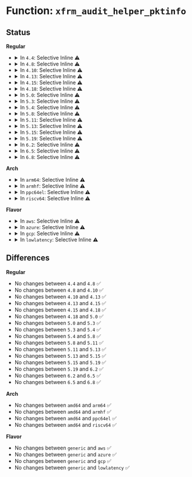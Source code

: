 # Function: <code>xfrm_audit_helper_pktinfo</code>

## Status
<b>Regular</b>
<ul>
<li>
<details>
<summary>In <code>4.4</code>: Selective Inline ⚠️</summary>

```c
void xfrm_audit_helper_pktinfo(struct sk_buff *skb, u16 family, struct audit_buffer *audit_buf);
```

**Collision:** Unique Static

**Inline:** Selective

**Transformation:** False

**Instances:**

```
In net/xfrm/xfrm_state.c (ffffffff817b7fa0)
Location: net/xfrm/xfrm_state.c:2159
Inline: True
Direct callers:
  - net/xfrm/xfrm_state.c:xfrm_audit_state_icvfail
  - net/xfrm/xfrm_state.c:xfrm_audit_state_notfound_simple
  - net/xfrm/xfrm_state.c:xfrm_audit_state_replay_overflow
  - net/xfrm/xfrm_state.c:xfrm_audit_state_replay
  - net/xfrm/xfrm_state.c:xfrm_audit_state_notfound
```
**Symbols:**

```
ffffffff817b7fa0-ffffffff817b801f: xfrm_audit_helper_pktinfo (STB_LOCAL)
```
</details>
</li>
<li>
<details>
<summary>In <code>4.8</code>: Selective Inline ⚠️</summary>

```c
void xfrm_audit_helper_pktinfo(struct sk_buff *skb, u16 family, struct audit_buffer *audit_buf);
```

**Collision:** Unique Static

**Inline:** Selective

**Transformation:** False

**Instances:**

```
In net/xfrm/xfrm_state.c (ffffffff818251b0)
Location: net/xfrm/xfrm_state.c:2160
Inline: True
Direct callers:
  - net/xfrm/xfrm_state.c:xfrm_audit_state_icvfail
  - net/xfrm/xfrm_state.c:xfrm_audit_state_notfound
  - net/xfrm/xfrm_state.c:xfrm_audit_state_notfound_simple
  - net/xfrm/xfrm_state.c:xfrm_audit_state_replay
  - net/xfrm/xfrm_state.c:xfrm_audit_state_replay_overflow
```
**Symbols:**

```
ffffffff818251b0-ffffffff8182522f: xfrm_audit_helper_pktinfo (STB_LOCAL)
```
</details>
</li>
<li>
<details>
<summary>In <code>4.10</code>: Selective Inline ⚠️</summary>

```c
void xfrm_audit_helper_pktinfo(struct sk_buff *skb, u16 family, struct audit_buffer *audit_buf);
```

**Collision:** Unique Static

**Inline:** Selective

**Transformation:** False

**Instances:**

```
In net/xfrm/xfrm_state.c (ffffffff81856b10)
Location: net/xfrm/xfrm_state.c:2187
Inline: True
Direct callers:
  - net/xfrm/xfrm_state.c:xfrm_audit_state_icvfail
  - net/xfrm/xfrm_state.c:xfrm_audit_state_notfound
  - net/xfrm/xfrm_state.c:xfrm_audit_state_notfound_simple
  - net/xfrm/xfrm_state.c:xfrm_audit_state_replay
  - net/xfrm/xfrm_state.c:xfrm_audit_state_replay_overflow
```
**Symbols:**

```
ffffffff81856b10-ffffffff81856b8f: xfrm_audit_helper_pktinfo (STB_LOCAL)
```
</details>
</li>
<li>
<details>
<summary>In <code>4.13</code>: Selective Inline ⚠️</summary>

```c
void xfrm_audit_helper_pktinfo(struct sk_buff *skb, u16 family, struct audit_buffer *audit_buf);
```

**Collision:** Unique Static

**Inline:** Selective

**Transformation:** False

**Instances:**

```
In net/xfrm/xfrm_state.c (ffffffff8187a490)
Location: net/xfrm/xfrm_state.c:2349
Inline: True
Direct callers:
  - net/xfrm/xfrm_state.c:xfrm_audit_state_icvfail
  - net/xfrm/xfrm_state.c:xfrm_audit_state_notfound
  - net/xfrm/xfrm_state.c:xfrm_audit_state_notfound_simple
  - net/xfrm/xfrm_state.c:xfrm_audit_state_replay
  - net/xfrm/xfrm_state.c:xfrm_audit_state_replay_overflow
```
**Symbols:**

```
ffffffff8187a490-ffffffff8187a50a: xfrm_audit_helper_pktinfo (STB_LOCAL)
```
</details>
</li>
<li>
<details>
<summary>In <code>4.15</code>: Selective Inline ⚠️</summary>

```c
void xfrm_audit_helper_pktinfo(struct sk_buff *skb, u16 family, struct audit_buffer *audit_buf);
```

**Collision:** Unique Static

**Inline:** Selective

**Transformation:** False

**Instances:**

```
In net/xfrm/xfrm_state.c (ffffffff818faf00)
Location: net/xfrm/xfrm_state.c:2382
Inline: True
Direct callers:
  - net/xfrm/xfrm_state.c:xfrm_audit_state_icvfail
  - net/xfrm/xfrm_state.c:xfrm_audit_state_notfound
  - net/xfrm/xfrm_state.c:xfrm_audit_state_notfound_simple
  - net/xfrm/xfrm_state.c:xfrm_audit_state_replay
  - net/xfrm/xfrm_state.c:xfrm_audit_state_replay_overflow
```
**Symbols:**

```
ffffffff818faf00-ffffffff818faf7a: xfrm_audit_helper_pktinfo (STB_LOCAL)
```
</details>
</li>
<li>
<details>
<summary>In <code>4.18</code>: Selective Inline ⚠️</summary>

```c
void xfrm_audit_helper_pktinfo(struct sk_buff *skb, u16 family, struct audit_buffer *audit_buf);
```

**Collision:** Unique Static

**Inline:** Selective

**Transformation:** False

**Instances:**

```
In net/xfrm/xfrm_state.c (ffffffff81951a20)
Location: net/xfrm/xfrm_state.c:2393
Inline: True
Direct callers:
  - net/xfrm/xfrm_state.c:xfrm_audit_state_icvfail
  - net/xfrm/xfrm_state.c:xfrm_audit_state_notfound
  - net/xfrm/xfrm_state.c:xfrm_audit_state_notfound_simple
  - net/xfrm/xfrm_state.c:xfrm_audit_state_replay
  - net/xfrm/xfrm_state.c:xfrm_audit_state_replay_overflow
```
**Symbols:**

```
ffffffff81951a20-ffffffff81951a9a: xfrm_audit_helper_pktinfo (STB_LOCAL)
```
</details>
</li>
<li>
<details>
<summary>In <code>5.0</code>: Selective Inline ⚠️</summary>

```c
void xfrm_audit_helper_pktinfo(struct sk_buff *skb, u16 family, struct audit_buffer *audit_buf);
```

**Collision:** Unique Static

**Inline:** Selective

**Transformation:** False

**Instances:**

```
In net/xfrm/xfrm_state.c (ffffffff81984cc0)
Location: net/xfrm/xfrm_state.c:2425
Inline: True
Direct callers:
  - net/xfrm/xfrm_state.c:xfrm_audit_state_icvfail
  - net/xfrm/xfrm_state.c:xfrm_audit_state_notfound
  - net/xfrm/xfrm_state.c:xfrm_audit_state_notfound_simple
  - net/xfrm/xfrm_state.c:xfrm_audit_state_replay
  - net/xfrm/xfrm_state.c:xfrm_audit_state_replay_overflow
```
**Symbols:**

```
ffffffff81984cc0-ffffffff81984d3a: xfrm_audit_helper_pktinfo (STB_LOCAL)
```
</details>
</li>
<li>
<details>
<summary>In <code>5.3</code>: Selective Inline ⚠️</summary>

```c
void xfrm_audit_helper_pktinfo(struct sk_buff *skb, u16 family, struct audit_buffer *audit_buf);
```

**Collision:** Unique Static

**Inline:** Selective

**Transformation:** False

**Instances:**

```
In net/xfrm/xfrm_state.c (ffffffff819eef00)
Location: net/xfrm/xfrm_state.c:2609
Inline: True
Direct callers:
  - net/xfrm/xfrm_state.c:xfrm_audit_state_icvfail
  - net/xfrm/xfrm_state.c:xfrm_audit_state_notfound
  - net/xfrm/xfrm_state.c:xfrm_audit_state_notfound_simple
  - net/xfrm/xfrm_state.c:xfrm_audit_state_replay
  - net/xfrm/xfrm_state.c:xfrm_audit_state_replay_overflow
```
**Symbols:**

```
ffffffff819eef00-ffffffff819eef7a: xfrm_audit_helper_pktinfo (STB_LOCAL)
```
</details>
</li>
<li>
<details>
<summary>In <code>5.4</code>: Selective Inline ⚠️</summary>

```c
void xfrm_audit_helper_pktinfo(struct sk_buff *skb, u16 family, struct audit_buffer *audit_buf);
```

**Collision:** Unique Static

**Inline:** Selective

**Transformation:** False

**Instances:**

```
In net/xfrm/xfrm_state.c (ffffffff81a25dd0)
Location: net/xfrm/xfrm_state.c:2611
Inline: True
Direct callers:
  - net/xfrm/xfrm_state.c:xfrm_audit_state_icvfail
  - net/xfrm/xfrm_state.c:xfrm_audit_state_notfound
  - net/xfrm/xfrm_state.c:xfrm_audit_state_notfound_simple
  - net/xfrm/xfrm_state.c:xfrm_audit_state_replay
  - net/xfrm/xfrm_state.c:xfrm_audit_state_replay_overflow
```
**Symbols:**

```
ffffffff81a25dd0-ffffffff81a25e4a: xfrm_audit_helper_pktinfo (STB_LOCAL)
```
</details>
</li>
<li>
<details>
<summary>In <code>5.8</code>: Selective Inline ⚠️</summary>

```c
void xfrm_audit_helper_pktinfo(struct sk_buff *skb, u16 family, struct audit_buffer *audit_buf);
```

**Collision:** Unique Static

**Inline:** Selective

**Transformation:** False

**Instances:**

```
In net/xfrm/xfrm_state.c (ffffffff81b174e0)
Location: net/xfrm/xfrm_state.c:2614
Inline: True
Direct callers:
  - net/xfrm/xfrm_state.c:xfrm_audit_state_icvfail
  - net/xfrm/xfrm_state.c:xfrm_audit_state_notfound
  - net/xfrm/xfrm_state.c:xfrm_audit_state_notfound_simple
  - net/xfrm/xfrm_state.c:xfrm_audit_state_replay
  - net/xfrm/xfrm_state.c:xfrm_audit_state_replay_overflow
```
**Symbols:**

```
ffffffff81b174e0-ffffffff81b1755a: xfrm_audit_helper_pktinfo (STB_LOCAL)
```
</details>
</li>
<li>
<details>
<summary>In <code>5.11</code>: Selective Inline ⚠️</summary>

```c
void xfrm_audit_helper_pktinfo(struct sk_buff *skb, u16 family, struct audit_buffer *audit_buf);
```

**Collision:** Unique Static

**Inline:** Selective

**Transformation:** False

**Instances:**

```
In net/xfrm/xfrm_state.c (ffffffff81b255a0)
Location: net/xfrm/xfrm_state.c:2723
Inline: True
Direct callers:
  - net/xfrm/xfrm_state.c:xfrm_audit_state_icvfail
  - net/xfrm/xfrm_state.c:xfrm_audit_state_notfound
  - net/xfrm/xfrm_state.c:xfrm_audit_state_notfound_simple
  - net/xfrm/xfrm_state.c:xfrm_audit_state_replay
  - net/xfrm/xfrm_state.c:xfrm_audit_state_replay_overflow
```
**Symbols:**

```
ffffffff81b255a0-ffffffff81b2561a: xfrm_audit_helper_pktinfo (STB_LOCAL)
```
</details>
</li>
<li>
<details>
<summary>In <code>5.13</code>: Selective Inline ⚠️</summary>

```c
void xfrm_audit_helper_pktinfo(struct sk_buff *skb, u16 family, struct audit_buffer *audit_buf);
```

**Collision:** Unique Static

**Inline:** Selective

**Transformation:** False

**Instances:**

```
In net/xfrm/xfrm_state.c (ffffffff81b130c0)
Location: net/xfrm/xfrm_state.c:2734
Inline: True
Direct callers:
  - net/xfrm/xfrm_state.c:xfrm_audit_state_icvfail
  - net/xfrm/xfrm_state.c:xfrm_audit_state_notfound
  - net/xfrm/xfrm_state.c:xfrm_audit_state_notfound_simple
  - net/xfrm/xfrm_state.c:xfrm_audit_state_replay
  - net/xfrm/xfrm_state.c:xfrm_audit_state_replay_overflow
```
**Symbols:**

```
ffffffff81b130c0-ffffffff81b1313a: xfrm_audit_helper_pktinfo (STB_LOCAL)
```
</details>
</li>
<li>
<details>
<summary>In <code>5.15</code>: Selective Inline ⚠️</summary>

```c
void xfrm_audit_helper_pktinfo(struct sk_buff *skb, u16 family, struct audit_buffer *audit_buf);
```

**Collision:** Unique Static

**Inline:** Selective

**Transformation:** False

**Instances:**

```
In net/xfrm/xfrm_state.c (ffffffff81bd6fc0)
Location: net/xfrm/xfrm_state.c:2791
Inline: True
Direct callers:
  - net/xfrm/xfrm_state.c:xfrm_audit_state_icvfail
  - net/xfrm/xfrm_state.c:xfrm_audit_state_notfound
  - net/xfrm/xfrm_state.c:xfrm_audit_state_notfound_simple
  - net/xfrm/xfrm_state.c:xfrm_audit_state_replay
  - net/xfrm/xfrm_state.c:xfrm_audit_state_replay_overflow
```
**Symbols:**

```
ffffffff81bd6fc0-ffffffff81bd703a: xfrm_audit_helper_pktinfo (STB_LOCAL)
```
</details>
</li>
<li>
<details>
<summary>In <code>5.19</code>: Selective Inline ⚠️</summary>

```c
void xfrm_audit_helper_pktinfo(struct sk_buff *skb, u16 family, struct audit_buffer *audit_buf);
```

**Collision:** Unique Static

**Inline:** Selective

**Transformation:** False

**Instances:**

```
In net/xfrm/xfrm_state.c (ffffffff81d6d950)
Location: net/xfrm/xfrm_state.c:2793
Inline: True
Direct callers:
  - net/xfrm/xfrm_state.c:xfrm_audit_state_icvfail
  - net/xfrm/xfrm_state.c:xfrm_audit_state_notfound
  - net/xfrm/xfrm_state.c:xfrm_audit_state_notfound_simple
  - net/xfrm/xfrm_state.c:xfrm_audit_state_replay
  - net/xfrm/xfrm_state.c:xfrm_audit_state_replay_overflow
```
**Symbols:**

```
ffffffff81d6d950-ffffffff81d6d9f8: xfrm_audit_helper_pktinfo (STB_LOCAL)
```
</details>
</li>
<li>
<details>
<summary>In <code>6.2</code>: Selective Inline ⚠️</summary>

```c
void xfrm_audit_helper_pktinfo(struct sk_buff *skb, u16 family, struct audit_buffer *audit_buf);
```

**Collision:** Unique Static

**Inline:** Selective

**Transformation:** False

**Instances:**

```
In net/xfrm/xfrm_state.c (ffffffff81f38f40)
Location: net/xfrm/xfrm_state.c:2969
Inline: True
Direct callers:
  - net/xfrm/xfrm_state.c:xfrm_audit_state_icvfail
  - net/xfrm/xfrm_state.c:xfrm_audit_state_notfound
  - net/xfrm/xfrm_state.c:xfrm_audit_state_notfound_simple
  - net/xfrm/xfrm_state.c:xfrm_audit_state_replay
  - net/xfrm/xfrm_state.c:xfrm_audit_state_replay_overflow
```
**Symbols:**

```
ffffffff81f38f40-ffffffff81f38fe8: xfrm_audit_helper_pktinfo (STB_LOCAL)
```
</details>
</li>
<li>
<details>
<summary>In <code>6.5</code>: Selective Inline ⚠️</summary>

```c
void xfrm_audit_helper_pktinfo(struct sk_buff *skb, u16 family, struct audit_buffer *audit_buf);
```

**Collision:** Unique Static

**Inline:** Selective

**Transformation:** False

**Instances:**

```
In net/xfrm/xfrm_state.c (ffffffff81f987b0)
Location: net/xfrm/xfrm_state.c:2961
Inline: True
Direct callers:
  - net/xfrm/xfrm_state.c:xfrm_audit_state_icvfail
  - net/xfrm/xfrm_state.c:xfrm_audit_state_notfound
  - net/xfrm/xfrm_state.c:xfrm_audit_state_notfound_simple
  - net/xfrm/xfrm_state.c:xfrm_audit_state_replay
  - net/xfrm/xfrm_state.c:xfrm_audit_state_replay_overflow
```
**Symbols:**

```
ffffffff81f987b0-ffffffff81f98871: xfrm_audit_helper_pktinfo (STB_LOCAL)
```
</details>
</li>
<li>
<details>
<summary>In <code>6.8</code>: Selective Inline ⚠️</summary>

```c
void xfrm_audit_helper_pktinfo(struct sk_buff *skb, u16 family, struct audit_buffer *audit_buf);
```

**Collision:** Unique Static

**Inline:** Selective

**Transformation:** False

**Instances:**

```
In net/xfrm/xfrm_state.c (ffffffff82065b20)
Location: net/xfrm/xfrm_state.c:2961
Inline: True
Direct callers:
  - net/xfrm/xfrm_state.c:xfrm_audit_state_icvfail
  - net/xfrm/xfrm_state.c:xfrm_audit_state_notfound
  - net/xfrm/xfrm_state.c:xfrm_audit_state_notfound_simple
  - net/xfrm/xfrm_state.c:xfrm_audit_state_replay
  - net/xfrm/xfrm_state.c:xfrm_audit_state_replay_overflow
```
**Symbols:**

```
ffffffff82065b20-ffffffff82065be1: xfrm_audit_helper_pktinfo (STB_LOCAL)
```
</details>
</li>
</ul>
<b>Arch</b>
<ul>
<li>
<details>
<summary>In <code>arm64</code>: Selective Inline ⚠️</summary>

```c
void xfrm_audit_helper_pktinfo(struct sk_buff *skb, u16 family, struct audit_buffer *audit_buf);
```

**Collision:** Unique Static

**Inline:** Selective

**Transformation:** False

**Instances:**

```
In net/xfrm/xfrm_state.c (ffff800010ce3390)
Location: net/xfrm/xfrm_state.c:2611
Inline: True
Direct callers:
  - net/xfrm/xfrm_state.c:xfrm_audit_state_icvfail
  - net/xfrm/xfrm_state.c:xfrm_audit_state_notfound
  - net/xfrm/xfrm_state.c:xfrm_audit_state_notfound_simple
  - net/xfrm/xfrm_state.c:xfrm_audit_state_replay
  - net/xfrm/xfrm_state.c:xfrm_audit_state_replay_overflow
```
**Symbols:**

```
ffff800010ce3390-ffff800010ce343c: xfrm_audit_helper_pktinfo (STB_LOCAL)
```
</details>
</li>
<li>
<details>
<summary>In <code>armhf</code>: Selective Inline ⚠️</summary>

```c
void xfrm_audit_helper_pktinfo(struct sk_buff *skb, u16 family, struct audit_buffer *audit_buf);
```

**Collision:** Unique Static

**Inline:** Selective

**Transformation:** False

**Instances:**

```
In net/xfrm/xfrm_state.c (c0dec97c)
Location: net/xfrm/xfrm_state.c:2611
Inline: True
Direct callers:
  - net/xfrm/xfrm_state.c:xfrm_audit_state_icvfail
  - net/xfrm/xfrm_state.c:xfrm_audit_state_notfound
  - net/xfrm/xfrm_state.c:xfrm_audit_state_notfound_simple
  - net/xfrm/xfrm_state.c:xfrm_audit_state_replay
  - net/xfrm/xfrm_state.c:xfrm_audit_state_replay_overflow
```
**Symbols:**

```
c0dec97c-c0deca18: xfrm_audit_helper_pktinfo (STB_LOCAL)
```
</details>
</li>
<li>
<details>
<summary>In <code>ppc64el</code>: Selective Inline ⚠️</summary>

```c
void xfrm_audit_helper_pktinfo(struct sk_buff *skb, u16 family, struct audit_buffer *audit_buf);
```

**Collision:** Unique Static

**Inline:** Selective

**Transformation:** False

**Instances:**

```
In net/xfrm/xfrm_state.c (c000000000e06aa0)
Location: net/xfrm/xfrm_state.c:2611
Inline: True
Direct callers:
  - net/xfrm/xfrm_state.c:xfrm_audit_state_icvfail
  - net/xfrm/xfrm_state.c:xfrm_audit_state_notfound
  - net/xfrm/xfrm_state.c:xfrm_audit_state_notfound_simple
  - net/xfrm/xfrm_state.c:xfrm_audit_state_replay
  - net/xfrm/xfrm_state.c:xfrm_audit_state_replay_overflow
```
**Symbols:**

```
c000000000e06aa0-c000000000e06b5c: xfrm_audit_helper_pktinfo (STB_LOCAL)
```
</details>
</li>
<li>
<details>
<summary>In <code>riscv64</code>: Selective Inline ⚠️</summary>

```c
void xfrm_audit_helper_pktinfo(struct sk_buff *skb, u16 family, struct audit_buffer *audit_buf);
```

**Collision:** Unique Static

**Inline:** Selective

**Transformation:** False

**Instances:**

```
In net/xfrm/xfrm_state.c (ffffffe000831bd0)
Location: net/xfrm/xfrm_state.c:2611
Inline: True
Direct callers:
  - net/xfrm/xfrm_state.c:xfrm_audit_state_icvfail
  - net/xfrm/xfrm_state.c:xfrm_audit_state_notfound
  - net/xfrm/xfrm_state.c:xfrm_audit_state_notfound_simple
  - net/xfrm/xfrm_state.c:xfrm_audit_state_replay
  - net/xfrm/xfrm_state.c:xfrm_audit_state_replay_overflow
```
**Symbols:**

```
ffffffe000831bd0-ffffffe000831c6c: xfrm_audit_helper_pktinfo (STB_LOCAL)
```
</details>
</li>
</ul>
<b>Flavor</b>
<ul>
<li>
<details>
<summary>In <code>aws</code>: Selective Inline ⚠️</summary>

```c
void xfrm_audit_helper_pktinfo(struct sk_buff *skb, u16 family, struct audit_buffer *audit_buf);
```

**Collision:** Unique Static

**Inline:** Selective

**Transformation:** False

**Instances:**

```
In net/xfrm/xfrm_state.c (ffffffff819c5460)
Location: net/xfrm/xfrm_state.c:2611
Inline: True
Direct callers:
  - net/xfrm/xfrm_state.c:xfrm_audit_state_icvfail
  - net/xfrm/xfrm_state.c:xfrm_audit_state_notfound
  - net/xfrm/xfrm_state.c:xfrm_audit_state_notfound_simple
  - net/xfrm/xfrm_state.c:xfrm_audit_state_replay
  - net/xfrm/xfrm_state.c:xfrm_audit_state_replay_overflow
```
**Symbols:**

```
ffffffff819c5460-ffffffff819c54da: xfrm_audit_helper_pktinfo (STB_LOCAL)
```
</details>
</li>
<li>
<details>
<summary>In <code>azure</code>: Selective Inline ⚠️</summary>

```c
void xfrm_audit_helper_pktinfo(struct sk_buff *skb, u16 family, struct audit_buffer *audit_buf);
```

**Collision:** Unique Static

**Inline:** Selective

**Transformation:** False

**Instances:**

```
In net/xfrm/xfrm_state.c (ffffffff81982250)
Location: net/xfrm/xfrm_state.c:2611
Inline: True
Direct callers:
  - net/xfrm/xfrm_state.c:xfrm_audit_state_icvfail
  - net/xfrm/xfrm_state.c:xfrm_audit_state_notfound
  - net/xfrm/xfrm_state.c:xfrm_audit_state_notfound_simple
  - net/xfrm/xfrm_state.c:xfrm_audit_state_replay
  - net/xfrm/xfrm_state.c:xfrm_audit_state_replay_overflow
```
**Symbols:**

```
ffffffff81982250-ffffffff819822ca: xfrm_audit_helper_pktinfo (STB_LOCAL)
```
</details>
</li>
<li>
<details>
<summary>In <code>gcp</code>: Selective Inline ⚠️</summary>

```c
void xfrm_audit_helper_pktinfo(struct sk_buff *skb, u16 family, struct audit_buffer *audit_buf);
```

**Collision:** Unique Static

**Inline:** Selective

**Transformation:** False

**Instances:**

```
In net/xfrm/xfrm_state.c (ffffffff81a2fee0)
Location: net/xfrm/xfrm_state.c:2611
Inline: True
Direct callers:
  - net/xfrm/xfrm_state.c:xfrm_audit_state_icvfail
  - net/xfrm/xfrm_state.c:xfrm_audit_state_notfound
  - net/xfrm/xfrm_state.c:xfrm_audit_state_notfound_simple
  - net/xfrm/xfrm_state.c:xfrm_audit_state_replay
  - net/xfrm/xfrm_state.c:xfrm_audit_state_replay_overflow
```
**Symbols:**

```
ffffffff81a2fee0-ffffffff81a2ff5a: xfrm_audit_helper_pktinfo (STB_LOCAL)
```
</details>
</li>
<li>
<details>
<summary>In <code>lowlatency</code>: Selective Inline ⚠️</summary>

```c
void xfrm_audit_helper_pktinfo(struct sk_buff *skb, u16 family, struct audit_buffer *audit_buf);
```

**Collision:** Unique Static

**Inline:** Selective

**Transformation:** False

**Instances:**

```
In net/xfrm/xfrm_state.c (ffffffff81a3b860)
Location: net/xfrm/xfrm_state.c:2611
Inline: True
Direct callers:
  - net/xfrm/xfrm_state.c:xfrm_audit_state_icvfail
  - net/xfrm/xfrm_state.c:xfrm_audit_state_notfound
  - net/xfrm/xfrm_state.c:xfrm_audit_state_notfound_simple
  - net/xfrm/xfrm_state.c:xfrm_audit_state_replay
  - net/xfrm/xfrm_state.c:xfrm_audit_state_replay_overflow
```
**Symbols:**

```
ffffffff81a3b860-ffffffff81a3b8da: xfrm_audit_helper_pktinfo (STB_LOCAL)
```
</details>
</li>
</ul>

## Differences
<b>Regular</b>
<ul>
<li>
No changes between <code>4.4</code> and <code>4.8</code> ✅
</li>
<li>
No changes between <code>4.8</code> and <code>4.10</code> ✅
</li>
<li>
No changes between <code>4.10</code> and <code>4.13</code> ✅
</li>
<li>
No changes between <code>4.13</code> and <code>4.15</code> ✅
</li>
<li>
No changes between <code>4.15</code> and <code>4.18</code> ✅
</li>
<li>
No changes between <code>4.18</code> and <code>5.0</code> ✅
</li>
<li>
No changes between <code>5.0</code> and <code>5.3</code> ✅
</li>
<li>
No changes between <code>5.3</code> and <code>5.4</code> ✅
</li>
<li>
No changes between <code>5.4</code> and <code>5.8</code> ✅
</li>
<li>
No changes between <code>5.8</code> and <code>5.11</code> ✅
</li>
<li>
No changes between <code>5.11</code> and <code>5.13</code> ✅
</li>
<li>
No changes between <code>5.13</code> and <code>5.15</code> ✅
</li>
<li>
No changes between <code>5.15</code> and <code>5.19</code> ✅
</li>
<li>
No changes between <code>5.19</code> and <code>6.2</code> ✅
</li>
<li>
No changes between <code>6.2</code> and <code>6.5</code> ✅
</li>
<li>
No changes between <code>6.5</code> and <code>6.8</code> ✅
</li>
</ul>
<b>Arch</b>
<ul>
<li>
No changes between <code>amd64</code> and <code>arm64</code> ✅
</li>
<li>
No changes between <code>amd64</code> and <code>armhf</code> ✅
</li>
<li>
No changes between <code>amd64</code> and <code>ppc64el</code> ✅
</li>
<li>
No changes between <code>amd64</code> and <code>riscv64</code> ✅
</li>
</ul>
<b>Flavor</b>
<ul>
<li>
No changes between <code>generic</code> and <code>aws</code> ✅
</li>
<li>
No changes between <code>generic</code> and <code>azure</code> ✅
</li>
<li>
No changes between <code>generic</code> and <code>gcp</code> ✅
</li>
<li>
No changes between <code>generic</code> and <code>lowlatency</code> ✅
</li>
</ul>
